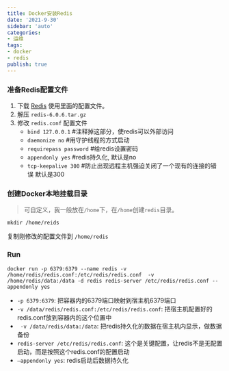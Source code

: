 ```yaml
---
title: Docker安装Redis
date: '2021-9-30'
sidebar: 'auto'
categories:
- 运维
tags:
- docker
- redis
publish: true
---
```


### 准备Redis配置文件
1. 下载 [Redis](https://redis.io/download) 使用里面的配置文件。
2. 解压 `redis-6.0.6.tar.gz`
3. 修改 `redis.conf` 配置文件
    * `bind 127.0.0.1`     #注释掉这部分，使redis可以外部访问   
    * `daemonize no`         #用守护线程的方式启动   
    * `requirepass password` #给redis设置密码   
    * `appendonly yes`       #redis持久化, 默认是no   
    * `tcp-keepalive 300`    #防止出现远程主机强迫关闭了一个现有的连接的错误 默认是300

### 创建Docker本地挂载目录
> 可自定义，我一般放在`/home`下，在`/home`创建`redis`目录。
```
mkdir /home/reids
```
复制刚修改的配置文件到 `/home/redis`

### Run
```shell
docker run -p 6379:6379 --name redis -v /home/redis/redis.conf:/etc/redis/redis.conf  -v /home/redis/data:/data -d redis redis-server /etc/redis/redis.conf --appendonly yes
```
 * `-p 6379:6379`: 把容器内的6379端口映射到宿主机6379端口
 * `-v /data/redis/redis.conf:/etc/redis/redis.conf`: 把宿主机配置好的redis.conf放到容器内的这个位置中
 * ` -v /data/redis/data:/data`: 把redis持久化的数据在宿主机内显示，做数据备份
 * `redis-server /etc/redis/redis.conf`: 这个是关键配置，让redis不是无配置启动，而是按照这个redis.conf的配置启动
 * `–appendonly yes`: redis启动后数据持久化
